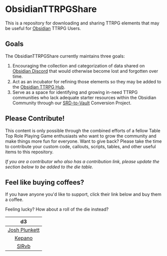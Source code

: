# ObsidianTTRPGShare
This is a repository for downloading and sharing TTRPG elements that may be useful for [Obsidian](https://obsidian.md) TTRPG Users. 


## Goals
The ObsidianTTRPGShare currently maintains three goals:

1. Encouraging the collection and categorization of data shared on [Obsidian Discord](https://discord.gg/obsidianmd) that would otherwise become lost and forgotten over time. 
2. Act as an incubator for refining those elements so they may be added to the [Obsidian TTRPG Hub](https://publish.obsidian.md/hub/04+-+Guides%2C+Workflows%2C+%26+Courses/for+TTRPG). 
3. Serve as a space for identifying and growing in-need TTRPG communities who lack adequate starter resources within the Obsidian Community through our [SRD-to-Vault](https://github.com/ObsidianTTRPGProject/ObsidianTTRPGShare/issues/4) Conversion Project.


## Please Contribute!
This content is only possible through the combined efforts of a fellow Table Top Role Playing Game enthusiasts who want to grow the community and make things more fun for everyone. Want to give back? Please take the time to contribute your custom code, callouts, scripts, tables, and other useful items to this repository. 

_If you are a contributor who also has a contribution link, please update the section below to be added to the die table._


## Feel like buying coffees? 
If you have anyone you'd like to support, click their link below and buy them a coffee. 

Feeling lucky? How about a roll of the die instead?

| d3 |
|:---:|
|[Josh Plunkett](https://www.patreon.com/join/JPlunkett?)|
|[Kepano](https://www.buymeacoffee.com/kepano)|
|[SlRvb](https://ko-fi.com/slrvb) |
